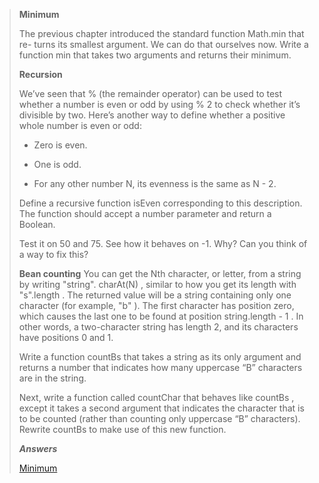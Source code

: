 > **Minimum**
> 
> The previous chapter introduced the standard function Math.min that re-
turns its smallest argument. We can do that ourselves now. Write a
function min that takes two arguments and returns their minimum.
>
> **Recursion**
>
> We’ve seen that % (the remainder operator) can be used to test whether
a number is even or odd by using % 2 to check whether it’s divisible by
two. Here’s another way to define whether a positive whole number is
even or odd:
>
> - Zero is even.
>
> - One is odd.
>
> - For any other number N, its evenness is the same as N - 2.
>
> Define a recursive function isEven corresponding to this description. The
function should accept a number parameter and return a Boolean.
>
> Test it on 50 and 75. See how it behaves on -1. Why? Can you think
of a way to fix this?
>
> **Bean counting**
> You can get the Nth character, or letter, from a string by writing "string".
charAt(N) , similar to how you get its length with "s".length . The returned
value will be a string containing only one character (for example, "b"
). The first character has position zero, which causes the last one to
be found at position string.length - 1 . In other words, a two-character
string has length 2, and its characters have positions 0 and 1.
>
> Write a function countBs that takes a string as its only argument and
returns a number that indicates how many uppercase “B” characters are
in the string.
>
> Next, write a function called countChar that behaves like countBs , except
it takes a second argument that indicates the character that is to be
counted (rather than counting only uppercase “B” characters). Rewrite
countBs to make use of this new function.
>
>
> **_Answers_**
>
>[Minimum](Minimum.js)